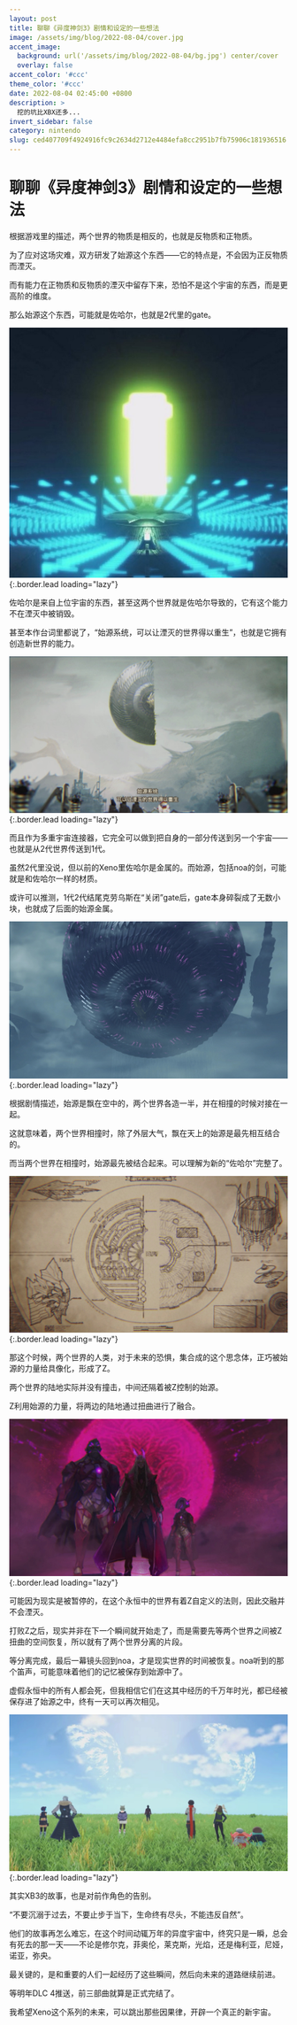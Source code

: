 ```yaml
---
layout: post
title: 聊聊《异度神剑3》剧情和设定的一些想法
image: /assets/img/blog/2022-08-04/cover.jpg
accent_image: 
  background: url('/assets/img/blog/2022-08-04/bg.jpg') center/cover
  overlay: false
accent_color: '#ccc'
theme_color: '#ccc'
date: 2022-08-04 02:45:00 +0800
description: >
  挖的坑比XBX还多...
invert_sidebar: false
category: nintendo
slug: ced407709f4924916fc9c2634d2712e4484efa8cc2951b7fb75906c181936516
---
```


# 聊聊《异度神剑3》剧情和设定的一些想法

根据游戏里的描述，两个世界的物质是相反的，也就是反物质和正物质。

为了应对这场灾难，双方研发了始源这个东西——它的特点是，不会因为正反物质而湮灭。

而有能力在正物质和反物质的湮灭中留存下来，恐怕不是这个宇宙的东西，而是更高阶的维度。

那么始源这个东西，可能就是佐哈尔，也就是2代里的gate。

![](/assets/img/blog/2022-08-04/1.jpg){:.border.lead loading="lazy"}

佐哈尔是来自上位宇宙的东西，甚至这两个世界就是佐哈尔导致的，它有这个能力不在湮灭中被销毁。

甚至本作台词里都说了，“始源系统，可以让湮灭的世界得以重生”，也就是它拥有创造新世界的能力。

![](/assets/img/blog/2022-08-04/2.jpg){:.border.lead loading="lazy"}

而且作为多重宇宙连接器，它完全可以做到把自身的一部分传送到另一个宇宙——也就是从2代世界传送到1代。

虽然2代里没说，但以前的Xeno里佐哈尔是金属的。而始源，包括noa的剑，可能就是和佐哈尔一样的材质。

或许可以推测，1代2代结尾克劳乌斯在“关闭”gate后，gate本身碎裂成了无数小块，也就成了后面的始源金属。

![](/assets/img/blog/2022-08-04/3.jpg){:.border.lead loading="lazy"}

根据剧情描述，始源是飘在空中的，两个世界各造一半，并在相撞的时候对接在一起。

这就意味着，两个世界相撞时，除了外层大气，飘在天上的始源是最先相互结合的。

而当两个世界在相撞时，始源最先被结合起来。可以理解为新的“佐哈尔”完整了。

![](/assets/img/blog/2022-08-04/4.jpg){:.border.lead loading="lazy"}

那这个时候，两个世界的人类，对于未来的恐惧，集合成的这个思念体，正巧被始源的力量给具像化，形成了Z。

两个世界的陆地实际并没有撞击，中间还隔着被Z控制的始源。

Z利用始源的力量，将两边的陆地通过扭曲进行了融合。

![](/assets/img/blog/2022-08-04/5.jpg){:.border.lead loading="lazy"}

可能因为现实是被暂停的，在这个永恒中的世界有着Z自定义的法则，因此交融并不会湮灭。

打败Z之后，现实并非在下一个瞬间就开始走了，而是需要先等两个世界之间被Z扭曲的空间恢复，所以就有了两个世界分离的片段。

等分离完成，最后一幕镜头回到noa，才是现实世界的时间被恢复。noa听到的那个笛声，可能意味着他们的记忆被保存到始源中了。

虚假永恒中的所有人都会死，但我相信它们在这其中经历的千万年时光，都已经被保存进了始源之中，终有一天可以再次相见。

![](/assets/img/blog/2022-08-04/6.jpg){:.border.lead loading="lazy"}

其实XB3的故事，也是对前作角色的告别。

“不要沉溺于过去，不要止步于当下，生命终有尽头，不能违反自然”。

他们的故事再怎么难忘，在这个时间动辄万年的异度宇宙中，终究只是一瞬，总会有死去的那一天——不论是修尔克，菲奥伦，莱克斯，光焰，还是梅利亚，尼娅，诺亚，弥央。

最关键的，是和重要的人们一起经历了这些瞬间，然后向未来的道路继续前进。

等明年DLC 4推送，前三部曲就算是正式完结了。

我希望Xeno这个系列的未来，可以跳出那些因果律，开辟一个真正的新宇宙。




